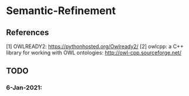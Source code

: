 # Semantic-Refinement



## References
[1] OWLREADY2: https://pythonhosted.org/Owlready2/
[2] owlcpp: a C++ library for working with OWL ontologies: http://owl-cpp.sourceforge.net/

## TODO
### 6-Jan-2021: 
